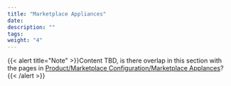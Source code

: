 ```yaml
---
title: "Marketplace Appliances"
date:
description: ""
tags:
weight: "4"
---
```


{{< alert title="Note" >}}Content TBD, is there overlap in this section with the pages in [Product/Marketplace Configuration/Marketplace Applances](../../../product/apps-marketplace/marketplace_appliances/)?{{< /alert >}}

